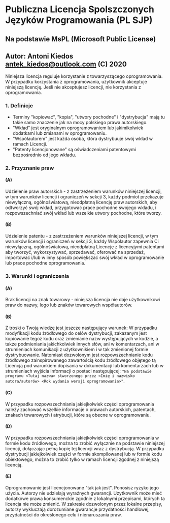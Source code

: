 # Publiczna Licencja Spolszczonych Języków Programowania (PL SJP)
## Na podstawie MsPL (Microsoft Public License)
## Autor: Antoni Kiedos <antek_kiedos@outlook.com> (C) 2020

Niniejsza licencja reguluje korzystanie z towarzyszącego oprogramowania. W przypadku korzystania z
oprogramowania, użytkownik akceptuje niniejszą licencję. Jeśli nie akceptujesz licencji, nie
korzystania z oprogramowania.

### 1. Definicje
- Terminy "kopiować", "kopia", "utwory pochodne" i "dystrybucja" mają tu takie samo znaczenie jak na mocy polskiego prawa autorskiego. 
- "Wkład" jest oryginalnym oprogramowaniem lub jakimikolwiek dodatkami lub zmianami w oprogramowaniu.
- "Współautorem" jest każda osoba, która dystrybuuje swój wkład w ramach Licencji.
- "Patenty licencjonowane" są oświadczeniami patentowymi bezpośrednio od jego wkładu.

### 2. Przyznanie praw

#### (A)
        
Udzielenie praw autorskich - z zastrzeżeniem warunków niniejszej licencji, w tym
warunków licencji i ograniczeń w sekcji 3, każdy podmiot przekazuje
niewyłączną, ogólnoświatową, nieodpłatną licencję praw autorskich, aby
odtworzyć swój wkład, przygotować prace pochodne swojego wkładu,
i rozpowszechniać swój wkład lub wszelkie utwory pochodne, które tworzy.

#### (B)

Udzielenie patentu - z zastrzeżeniem warunków niniejszej licencji, w tym
warunków licencji i ograniczeń w sekcji 3, każdy Współautor zapewnia Ci niewyłączną,
ogólnoświatową, nieodpłatną Licencję z licencyjymi patentami
aby tworzyć, wykorzystywać, sprzedawać, oferować na sprzedaż, importować i/lub
w inny sposób powiększać swój wkład w oprogramowanie lub prace pochodne oprogramowania.

### 3. Warunki i ograniczenia
    
#### (A)

Brak licencji na znak towarowy - niniejsza licencja nie daje użytkownikowi praw do
nazwy, logo lub znaków towarowych współautorów.
    
#### (B)

Z troski o Twoją wiedzę jest jeszcze następujący warunek:
W przypadku modyfikacji kodu źródłowego do celów dystrybucji, zakazanym jest kopiowanie tegoż kodu oraz zmienianie nazw
występujących w kodzie, a także podmieniania jakichkolwiek innych słów, ani w komentarzach,
ani w strumieniach komunikacji z użytkownikiem i w tak zmienionej formie dystrybuowanie.
Natomiast dozwolonym jest rozpowszechnianie kodu źródłowego zainspirowanego zawartością kodu źródłowego objętego tą Licencją pod
warunkiem dopisania w dokumentacji lub komentarzach lub w strumieniach wyjścia informacji o postaci następującej:
`"Na podstawie programu <Tutaj nazwa> stworzonego przez <Imię i nazwisko autora/autorów> <Rok wydania wersji oprogramowania>"`.
    
#### (C)
    
W przypadku rozpowszechniania jakiejkolwiek części oprogramowania należy zachować wszelkie informacje o prawach autorskich,
patentach, znakach towarowych i atrybucji, które są obecne w oprogramowaniu.

#### (D)
    
W przypadku rozpowszechniania jakiejkolwiek części oprogramowania w formie kodu źródłowego,
można to zrobić wyłącznie na podstawie niniejszej licencji, dołączając pełną kopię
tej licencji wraz z dystrybucją. W przypadku dystrybucji jakiejkolwiek części
w formie skompilowanej lub w formie kodu obiektowego, można to zrobić tylko w ramach
licencji zgodnej z niniejszą licencją.

#### (E)
    
Oprogramowanie jest licencjonowane "tak jak jest". Ponosisz ryzyko jego użycia.
Autorzy nie udzielają wyraźnych gwarancji. Użytkownik może mieć dodatkowe prawa konsumenckie zgodnie z lokalnymi przepisami, których
ta licencja nie może zmienić.
W zakresie dozwolonym przez lokalne przepisy, autorzy wykluczają dorozumiane gwarancje przydatności handlowej,
przydatności do określonego celu i nienaruszania praw.